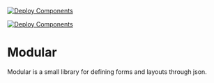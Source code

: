 [![Deploy Components](https://github.com/Jaspero/modular/actions/workflows/deploy-components.workflow.yml/badge.svg)](https://github.com/Jaspero/modular/actions/workflows/deploy-components.workflow.yml)

[![Deploy Components](https://github.com/Jaspero/modular/actions/workflows/deploy-components.workflow.yml/badge.svg)](https://github.com/Jaspero/modular/actions/workflows/deploy-components.workflow.yml)

# Modular

Modular is a small library for defining forms and layouts through json. 